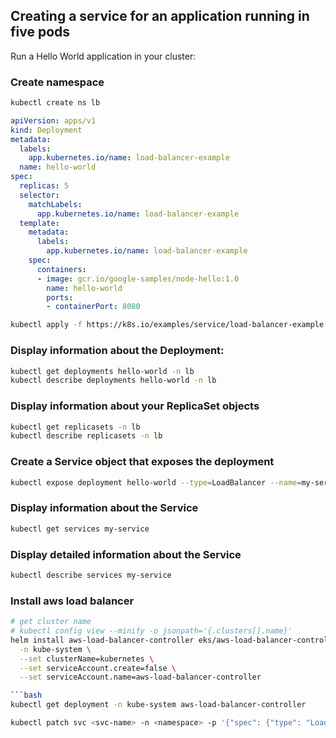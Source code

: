 ## Creating a service for an application running in five pods

Run a Hello World application in your cluster:

### Create namespace
```bash
kubectl create ns lb
```

```yaml
apiVersion: apps/v1
kind: Deployment
metadata:
  labels:
    app.kubernetes.io/name: load-balancer-example
  name: hello-world
spec:
  replicas: 5
  selector:
    matchLabels:
      app.kubernetes.io/name: load-balancer-example
  template:
    metadata:
      labels:
        app.kubernetes.io/name: load-balancer-example
    spec:
      containers:
      - image: gcr.io/google-samples/node-hello:1.0
        name: hello-world
        ports:
        - containerPort: 8080

```

```bash
kubectl apply -f https://k8s.io/examples/service/load-balancer-example.yaml -n lb
```

### Display information about the Deployment:
```bash
kubectl get deployments hello-world -n lb
kubectl describe deployments hello-world -n lb
```

### Display information about your ReplicaSet objects
```bash
kubectl get replicasets -n lb
kubectl describe replicasets -n lb
```

### Create a Service object that exposes the deployment
```bash
kubectl expose deployment hello-world --type=LoadBalancer --name=my-service
```

### Display information about the Service
```bash
kubectl get services my-service
```

### Display detailed information about the Service
```bash
kubectl describe services my-service
```


### Install aws load balancer
```bash
# get cluster name
# kubectl config view --minify -o jsonpath='{.clusters[].name}'
helm install aws-load-balancer-controller eks/aws-load-balancer-controller \
  -n kube-system \
  --set clusterName=kubernetes \
  --set serviceAccount.create=false \
  --set serviceAccount.name=aws-load-balancer-controller 

```bash
kubectl get deployment -n kube-system aws-load-balancer-controller
```
```bash
kubectl patch svc <svc-name> -n <namespace> -p '{"spec": {"type": "LoadBalancer", "externalIPs":["172.31.71.218"]}}'
```